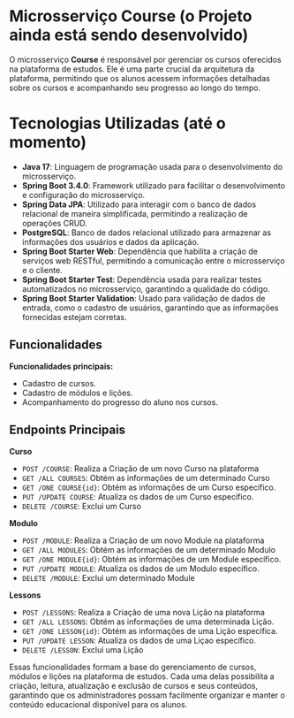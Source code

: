 # Microsserviço Course (o Projeto ainda está sendo desenvolvido)

O microsserviço **Course** é responsável por gerenciar os cursos oferecidos na plataforma de estudos. Ele é uma parte crucial da arquitetura da plataforma, permitindo que os alunos acessem informações detalhadas sobre os cursos e acompanhando seu progresso ao longo do tempo.


# Tecnologias Utilizadas (até o momento)
- **Java 17**: Linguagem de programação usada para o desenvolvimento do microsserviço.
- **Spring Boot 3.4.0**: Framework utilizado para facilitar o desenvolvimento e configuração do microsserviço.
- **Spring Data JPA**: Utilizado para interagir com o banco de dados relacional de maneira simplificada, permitindo a realização de operações CRUD.
- **PostgreSQL**: Banco de dados relacional utilizado para armazenar as informações dos usuários e dados da aplicação.
- **Spring Boot Starter Web**: Dependência que habilita a criação de serviços web RESTful, permitindo a comunicação entre o microsserviço e o cliente.
- **Spring Boot Starter Test**: Dependência usada para realizar testes automatizados no microsserviço, garantindo a qualidade do código.
- **Spring Boot Starter Validation**: Usado para validação de dados de entrada, como o cadastro de usuários, garantindo que as informações fornecidas estejam corretas.


## Funcionalidades
**Funcionalidades principais:**
- Cadastro de cursos.
- Cadastro de módulos e lições.
- Acompanhamento do progresso do aluno nos cursos.


## Endpoints Principais
**Curso**
- `POST /COURSE`: Realiza a Criação de um novo Curso na plataforma
- `GET /ALL COURSES`: Obtém as informações de um determinado Curso
- `GET /ONE COURSE{id}`: Obtém as informações de um Curso específico.
- `PUT /UPDATE COURSE`: Atualiza os dados de um Curso específico.
- `DELETE /COURSE`: Exclui um Curso

**Modulo**
- `POST /MODULE`: Realiza a Criação de um novo Module na plataforma
- `GET /ALL MODULES`: Obtém as informações de um determinado Modulo
- `GET /ONE MODULE{id}`: Obtém as informações de um Module específico.
- `PUT /UPDATE MODULE`: Atualiza os dados de um Modulo específico.
- `DELETE /MODULE`: Exclui um determinado Module

**Lessons**
- `POST /LESSONS`: Realiza a Criação de uma nova Lição na plataforma
- `GET /ALL LESSONS`: Obtém as informações de uma determinada Lição.
- `GET /ONE LESSON{id}`: Obtém as informações de uma Lição específica.
- `PUT /UPDATE LESSON`: Atualiza os dados de uma Liçao específico.
- `DELETE /LESSON`: Exclui uma Lição

Essas funcionalidades formam a base do gerenciamento de cursos, módulos e lições na plataforma de estudos. Cada uma delas possibilita a criação, leitura, atualização e exclusão de cursos e seus conteúdos, garantindo que os administradores possam facilmente organizar e manter o conteúdo educacional disponível para os alunos.




